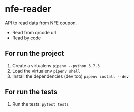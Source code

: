 # nfe-reader
API to read data from NFE coupon.

* Read from qrcode url
* Read by code


## For run the project

1. Create a virtualenv `pipenv --python 3.7.3`
2. Load the virtualenv `pipenv shell`
3. Install the dependencies (dev too)  `pipenv install --dev`


## For run the tests

1. Run the tests: `pytest tests`